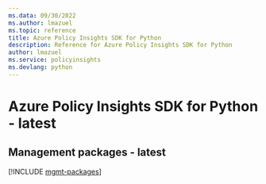 ```yaml
---
ms.data: 09/30/2022
ms.author: lmazuel
ms.topic: reference
title: Azure Policy Insights SDK for Python
description: Reference for Azure Policy Insights SDK for Python
author: lmazuel
ms.service: policyinsights
ms.devlang: python
---
```

# Azure Policy Insights SDK for Python - latest

## Management packages - latest
[!INCLUDE [mgmt-packages](policy-insights-mgmt-index.md)]